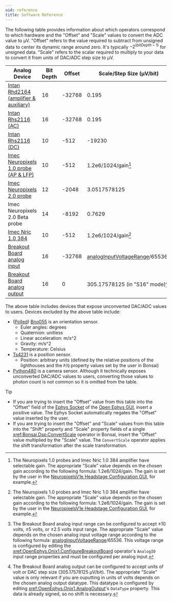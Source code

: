 ```yaml
---
uid: reference
title: Software Reference
---
```


The following table provides information about which operators correspond to which hardware and the "Offset" and "Scale"
values to convert the ADC value to μV. "Offset" refers to the value required to subtract from unsigned data to center
its dynamic range around zero. It's typically $-2^{(bitDepth - 1)}$ for unsigned data. "Scale" refers to the scalar
required to multiply to your data to convert it from units of DAC/ADC step size to μV.

<!--
- Column select (i.e. Alt+Shift on VS Code) can be extremely helpful for editing this table
- Remove any white space at end of table after pipe symbol (|) or else DocLinkChecker will complain
-->

| Analog Device                                                                                                               |Bit Depth | Offset | Scale/Step Size (μV/bit)                                                                                                | Relevant Data Operator                        | Data Frame                                         | Relevant Hardware                                                                                                                    | Relevant Configuration Operator(s)                                                 |
|-----------------------------------------------------------------------------------------------------------------------------|----------|--------|-------------------------------------------------------------------------------------------------------------------------|-----------------------------------------------|----------------------------------------------------|--------------------------------------------------------------------------------------------------------------------------------------|------------------------------------------------------------------------------------|
| [Intan Rhd2164 (amplifier & auxiliary)](https://intantech.com/files/Intan_RHD2164_datasheet.pdf)                            | 16       | -32768 | 0.195                                                                                                                   | <xref:OpenEphys.Onix1.Rhd2164Data>            | <xref:OpenEphys.Onix1.Rhd2164DataFrame>            | [Headstage 64](https://open-ephys.github.io/onix-docs/Hardware%20Guide/Headstages/headstage-64/index.html)                           | <xref:OpenEphys.Onix1.ConfigureHeadstage64>                                        |
| [Intan Rhs2116 (AC)](https://intantech.com/files/Intan_RHS2116_datasheet.pdf)                                               | 16       | -32768 | 0.195                                                                                                                   | <xref:OpenEphys.Onix1.Rhs2116Data>            | <xref:OpenEphys.Onix1.Rhs2116DataFrame>            | [Headstage Rhs2116](https://open-ephys.github.io/onix-docs/Hardware%20Guide/Headstages/headstage-rhs2116.html)                       | <xref:OpenEphys.Onix1.ConfigureHeadstageRhs2116>                                   |
| [Intan Rhs2116 (DC)](https://intantech.com/files/Intan_RHS2116_datasheet.pdf)                                               | 10       | -512   | -19230                                                                                                                  | <xref:OpenEphys.Onix1.Rhs2116Data>            | <xref:OpenEphys.Onix1.Rhs2116DataFrame>            | [Headstage Rhs2116](https://open-ephys.github.io/onix-docs/Hardware%20Guide/Headstages/headstage-rhs2116.html)                       | <xref:OpenEphys.Onix1.ConfigureHeadstageRhs2116>                                   |
| [Imec Neuropixels 1.0 probe (AP & LFP)](https://www.neuropixels.org/_files/ugd/328966_c5e4d31e8a974962b5eb8ec975408c9f.pdf) | 10       | -512   | 1.2e6/1024/gain[^1]                                                                                                     | <xref:OpenEphys.Onix1.NeuropixelsV1eData>     | <xref:OpenEphys.Onix1.NeuropixelsV1DataFrame>      | [Headstage Neuropixels V1e](https://open-ephys.github.io/onix-docs/Hardware%20Guide/Headstages/headstage-neuropix-1e.html)           | <xref:OpenEphys.Onix1.ConfigureNeuropixelsV1eHeadstage>                            |
| [Imec Neuropixels 2.0 probe](https://www.neuropixels.org/_files/ugd/328966_2b39661f072d405b8d284c3c73588bc6.pdf)            | 12       | -2048  | 3.0517578125                                                                                                            | <xref:OpenEphys.Onix1.NeuropixelsV2eData>     | <xref:OpenEphys.Onix1.NeuropixelsV2eDataFrame>     | [Headstage Neuropixels V2e](https://open-ephys.github.io/onix-docs/Hardware%20Guide/Headstages/headstage-neuropix-2e.html)           | <xref:OpenEphys.Onix1.ConfigureNeuropixelsV2eHeadstage>                            |
| Imec Neuropixels 2.0 Beta probe                                                                                             | 14       | -8192  | 0.7629                                                                                                                  | <xref:OpenEphys.Onix1.NeuropixelsV2eBetaData> | <xref:OpenEphys.Onix1.NeuropixelsV2eBetaDataFrame> | [Headstage Neuropixels V2e Beta](https://open-ephys.github.io/onix-docs/Hardware%20Guide/Headstages/headstage-neuropix-2e-beta.html) | <xref:OpenEphys.Onix1.ConfigureNeuropixelsV2eBetaHeadstage>                        |
| [Imec Nric 1.0 384](https://www.neuropixels.org/_files/ugd/328966_c59e77054175456cb0c3ef82b32219c1.pdf)                     | 10       | -512   | 1.2e6/1024/gain[^1]                                                                                                     | <xref:OpenEphys.Onix1.Nric1384Data>           | <xref:OpenEphys.Onix1.Nric1384DataFrame>           | Headstage Nric1384                                                                                                                   | <xref:OpenEphys.Onix1.ConfigureHeadstageNric1384>                                  |
| [Breakout Board analog input](https://open-ephys.github.io/onix-docs/Hardware%20Guide/Breakout%20Board/index.html)          | 16       | -32768 | <span style="white-space: nowrap">[analogInputVoltageRange](xref:OpenEphys.Onix1.AnalogIOVoltageRange)/65536</span>[^2] | <xref:OpenEphys.Onix1.AnalogInput>            | <xref:OpenEphys.Onix1.AnalogInputDataFrame>        | [Breakout Board](https://open-ephys.github.io/onix-docs/Hardware%20Guide/Breakout%20Board/index.html)                                | <xref:OpenEphys.Onix1.ConfigureBreakoutBoard>                                      |
| [Breakout Board analog output](https://open-ephys.github.io/onix-docs/Hardware%20Guide/Breakout%20Board/index.html)         | 16       | 0      | 305.17578125 (in "S16" mode)[^3]                                                                                        | <xref:OpenEphys.Onix1.AnalogOutput>           | -                                                  | [Breakout Board](https://open-ephys.github.io/onix-docs/Hardware%20Guide/Breakout%20Board/index.html)                                | <xref:OpenEphys.Onix1.ConfigureBreakoutBoard>, <xref:OpenEphys.Onix1.AnalogOutput> |

[^1]: The Neuropixels 1.0 probes and Imec Nric 1.0 384 amplifier have selectable gain. The appropriate "Scale" value
depends on the chosen gain according to the following formula: 1.2e6/1024/gain. The gain is set by the user in the
[NeuropixelsV1e Headstage Configuration GUI](xref:np1e_gui), for example.

[^2]: The Breakout Board analog input range can be configured to accept ±10 volts, ±5 volts, or ±2.5 volts input range.
The appropriate "Scale" value depends on the chosen analog input voltage range according to the following formula:
[analogInputVoltageRange](xref:OpenEphys.Onix1.AnalogIOVoltageRange)/65536. This voltage range is configured by editing
the <xref:OpenEphys.Onix1.ConfigureBreakoutBoard> operator's `AnalogIO` input range properties and must be configured per
analog input.

[^3]: The Breakout Board analog output can be configured to accept units of volt or DAC step size (305.17578125 μV/bit).
The appropriate "Scale" value is only relevant if you are ouputting in units of volts depends on the chosen analog
output datatype. This datatype is configured by editing <xref:OpenEphys.Onix1.AnalogOutput>'s `DataType` property. This
data is already signed, so no shift is necessary.

The above table includes devices that expose unconverted DAC/ADC values to users. Devices excluded by the above
table include:
- ([Polled](xref:OpenEphys.Onix1.PolledBno055Data)) [Bno055](xref:OpenEphys.Onix1.Bno055Data) is an orientation sensor.
  - Euler angles: degrees
  - Quaternion: unitless 
  - Linear acceleration: m/s^2
  - Gravity: m/s^2
  - Temperature: Celsius
- [Ts4231](xref:OpenEphys.Onix1.TS4231V1PositionData) is a position sensor.
  - Position: arbitrary units (defined by the relative positions of the lighthouses and the `P`/`Q` property values set by the
    user in Bonsai)
- [Python480](xref:OpenEphys.Onix1.UclaMiniscopeV4CameraData) is a camera sensor. Although it technically exposes
  unconverted DAC/ADC values to users, converting those values to photon count is not common so it is omitted from the
  table.

> [!TIP]
> - If you are trying to insert the "Offset" value from this table into the "Offset" field of the 
>   [Ephys Socket](https://open-ephys.github.io/gui-docs/User-Manual/Plugins/Ephys-Socket.html) of the
>   [Open Ephys GUI](https://open-ephys.github.io/gui-docs/index.html), insert a positive value. The Ephys Socket
>   automatically negates the "Offset" value inserted by the user. 
> - If you are trying to insert the "Offset" and "Scale" values from this table into the "Shift" property and "Scale"
>   property fields of a single <xref:Bonsai.Dsp.ConvertScale> operator in Bonsai, insert the "Offset" value multiplied
>   by the "Scale" value. The `ConvertScale` operator applies the shift transformation after the scale transformation. 